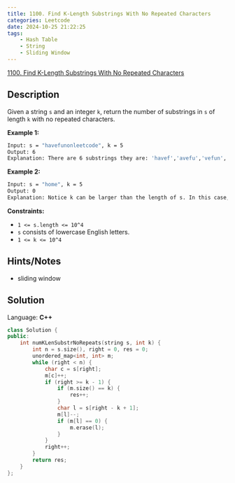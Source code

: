 ```yaml
---
title: 1100. Find K-Length Substrings With No Repeated Characters
categories: Leetcode
date: 2024-10-25 21:22:25
tags:
    - Hash Table
    - String
    - Sliding Window
---
```


[1100. Find K-Length Substrings With No Repeated Characters](https://leetcode.com/problems/find-k-length-substrings-with-no-repeated-characters/description/)

## Description

Given a string `s` and an integer `k`, return the number of substrings in `s` of length `k` with no repeated characters.

**Example 1:**

```bash
Input: s = "havefunonleetcode", k = 5
Output: 6
Explanation: There are 6 substrings they are: 'havef','avefu','vefun','efuno','etcod','tcode'.
```

**Example 2:**

```bash
Input: s = "home", k = 5
Output: 0
Explanation: Notice k can be larger than the length of s. In this case, it is not possible to find any substring.
```

**Constraints:**

- `1 <= s.length <= 10^4`
- `s` consists of lowercase English letters.
- `1 <= k <= 10^4`

## Hints/Notes

- sliding window

## Solution

Language: **C++**

```C++
class Solution {
public:
    int numKLenSubstrNoRepeats(string s, int k) {
        int n = s.size(), right = 0, res = 0;
        unordered_map<int, int> m;
        while (right < n) {
            char c = s[right];
            m[c]++;
            if (right >= k - 1) {
                if (m.size() == k) {
                    res++;
                }
                char l = s[right - k + 1];
                m[l]--;
                if (m[l] == 0) {
                    m.erase(l);
                }
            }
            right++;
        }
        return res;
    }
};
```
